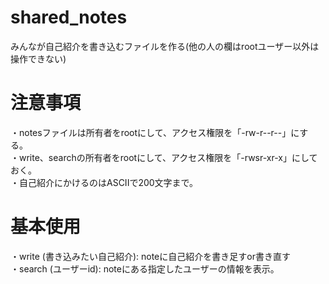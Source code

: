 # shared_notes
みんなが自己紹介を書き込むファイルを作る(他の人の欄はrootユーザー以外は操作できない)

# 注意事項  
・notesファイルは所有者をrootにして、アクセス権限を「-rw-r--r--」にする。  
・write、searchの所有者をrootにして、アクセス権限を「-rwsr-xr-x」にしておく。  
・自己紹介にかけるのはASCIIで200文字まで。  

# 基本使用
・write (書き込みたい自己紹介): noteに自己紹介を書き足すor書き直す  
・search (ユーザーid): noteにある指定したユーザーの情報を表示。
